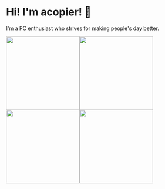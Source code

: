 # Hi! I'm acopier! 👋

I'm a PC enthusiast who strives for making people's day better.

<table>
    <tr>
            <img align="center" height="200" src="https://github-readme-stats.vercel.app/api?username=acopier&show_icons=true&theme=gruvbox" />
            <img align="center" height="200" src="https://github-profile-trophy.vercel.app/?username=acopier&theme=gruvbox&no-bg=true&row=2&column=4" />
    </tr>
    <tr>
            <img align="center" height="200" src="https://github-readme-streak-stats.herokuapp.com/?user=acopier&theme=gruvbox" />
            <img align="center" height="200" src="https://github-readme-stats.vercel.app/api/top-langs/?username=acopier&layout=compact&theme=gruvbox" />
    </tr>
</table>

<!---
acopier/acopier is a ✨ special ✨ repository because its `README.md` (this file) appears on your GitHub profile.
You can click the Preview link to take a look at your changes.
--->

